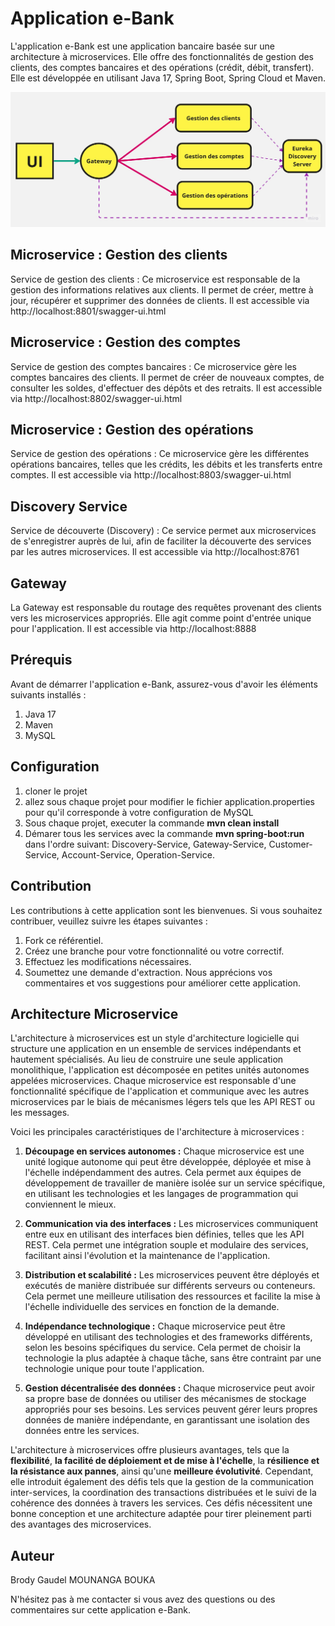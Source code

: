 # Application e-Bank

L'application e-Bank est une application bancaire basée sur une architecture à microservices. Elle offre des fonctionnalités de gestion des clients, des comptes bancaires et des opérations (crédit, débit, transfert). Elle est développée en utilisant Java 17, Spring Boot, Spring Cloud et Maven.

<p  align="center">
<img src="https://raw.githubusercontent.com/BrodyGaudel/ebank-cqrs-es-microservice/cf3bb833abbdc7e9b9db83d8d40c1bc73ad9de85/microservice.jpg?token=GHSAT0AAAAAAB54F5TFIUPWQBBQA4IYIPN6ZDMBLWQ">             
<br>

## Microservice : Gestion des clients
Service de gestion des clients : Ce microservice est responsable de la gestion des informations relatives aux clients. Il permet de créer, mettre à jour, récupérer et supprimer des données de clients. Il est accessible via http://localhost:8801/swagger-ui.html

## Microservice : Gestion des comptes
Service de gestion des comptes bancaires : Ce microservice gère les comptes bancaires des clients. Il permet de créer de nouveaux comptes, de consulter les soldes, d'effectuer des dépôts et des retraits. Il est accessible via http://localhost:8802/swagger-ui.html

## Microservice : Gestion des opérations
Service de gestion des opérations : Ce microservice gère les différentes opérations bancaires, telles que les crédits, les débits et les transferts entre comptes. Il est accessible via http://localhost:8803/swagger-ui.html

## Discovery Service
Service de découverte (Discovery) : Ce service permet aux microservices de s'enregistrer auprès de lui, afin de faciliter la découverte des services par les autres microservices. Il est accessible via http://localhost:8761

## Gateway
La Gateway est responsable du routage des requêtes provenant des clients vers les microservices appropriés. Elle agit comme point d'entrée unique pour l'application. Il est accessible via http://localhost:8888


## Prérequis
Avant de démarrer l'application e-Bank, assurez-vous d'avoir les éléments suivants installés :
1. Java 17
2. Maven
3. MySQL

## Configuration
1. cloner le projet
2. allez sous chaque projet pour modifier le fichier application.properties pour qu'il corresponde à votre configuration de MySQL
3. Sous chaque projet, executer la commande **mvn clean install**
4. Démarer tous les services avec la commande **mvn spring-boot:run** dans l'ordre suivant: Discovery-Service, Gateway-Service, Customer-Service, Account-Service, Operation-Service.

## Contribution
Les contributions à cette application sont les bienvenues. Si vous souhaitez contribuer, veuillez suivre les étapes suivantes :

1. Fork ce référentiel.
2. Créez une branche pour votre fonctionnalité ou votre correctif.
3. Effectuez les modifications nécessaires.
4. Soumettez une demande d'extraction. Nous apprécions vos commentaires et vos suggestions pour améliorer cette application.

## Architecture Microservice
L'architecture à microservices est un style d'architecture logicielle qui structure une application en un ensemble de services indépendants et hautement spécialisés. Au lieu de construire une seule application monolithique, l'application est décomposée en petites unités autonomes appelées microservices. Chaque microservice est responsable d'une fonctionnalité spécifique de l'application et communique avec les autres microservices par le biais de mécanismes légers tels que les API REST ou les messages.

Voici les principales caractéristiques de l'architecture à microservices :

1. **Découpage en services autonomes :** Chaque microservice est une unité logique autonome qui peut être développée, déployée et mise à l'échelle indépendamment des autres. Cela permet aux équipes de développement de travailler de manière isolée sur un service spécifique, en utilisant les technologies et les langages de programmation qui conviennent le mieux.

2. **Communication via des interfaces :** Les microservices communiquent entre eux en utilisant des interfaces bien définies, telles que les API REST. Cela permet une intégration souple et modulaire des services, facilitant ainsi l'évolution et la maintenance de l'application.

3. **Distribution et scalabilité :** Les microservices peuvent être déployés et exécutés de manière distribuée sur différents serveurs ou conteneurs. Cela permet une meilleure utilisation des ressources et facilite la mise à l'échelle individuelle des services en fonction de la demande.

4. **Indépendance technologique :** Chaque microservice peut être développé en utilisant des technologies et des frameworks différents, selon les besoins spécifiques du service. Cela permet de choisir la technologie la plus adaptée à chaque tâche, sans être contraint par une technologie unique pour toute l'application.

5. **Gestion décentralisée des données :** Chaque microservice peut avoir sa propre base de données ou utiliser des mécanismes de stockage appropriés pour ses besoins. Les services peuvent gérer leurs propres données de manière indépendante, en garantissant une isolation des données entre les services.

L'architecture à microservices offre plusieurs avantages, tels que la **flexibilité**, **la facilité de déploiement et de mise à l'échelle**, la **résilience et la résistance aux pannes**, ainsi qu'une **meilleure évolutivité**. Cependant, elle introduit également des défis tels que la gestion de la communication inter-services, la coordination des transactions distribuées et le suivi de la cohérence des données à travers les services. Ces défis nécessitent une bonne conception et une architecture adaptée pour tirer pleinement parti des avantages des microservices.

## Auteur
Brody Gaudel MOUNANGA BOUKA

N'hésitez pas à me contacter si vous avez des questions ou des commentaires sur cette application e-Bank.

